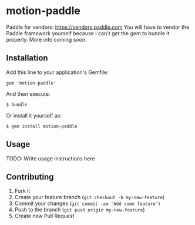 # motion-paddle

Paddle for vendors: <https://vendors.paddle.com>
You will have to vendor the Paddle framework yourself because I can't get the gem to bundle it properly.
More info coming soon.

## Installation

Add this line to your application's Gemfile:

    gem 'motion-paddle'

And then execute:

    $ bundle

Or install it yourself as:

    $ gem install motion-paddle

## Usage

TODO: Write usage instructions here

## Contributing

1. Fork it
2. Create your feature branch (`git checkout -b my-new-feature`)
3. Commit your changes (`git commit -am 'Add some feature'`)
4. Push to the branch (`git push origin my-new-feature`)
5. Create new Pull Request
